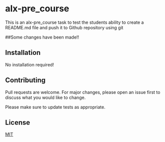 # alx-pre_course

This is an alx-pre_course task to test the students ability to create a README.md file and push it to Github repository using git

##Some changes have been made!!
## Installation
No installation required!


## Contributing
Pull requests are welcome. For major changes, please open an issue first to discuss what you would like to change.

Please make sure to update tests as appropriate.

## License
[MIT](https://choosealicense.com/licenses/mit/)
